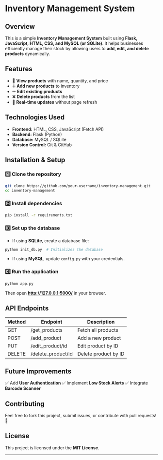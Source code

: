 # Inventory Management System

## Overview
This is a simple **Inventory Management System** built using **Flask, JavaScript, HTML, CSS, and MySQL (or SQLite)**. It helps businesses efficiently manage their stock by allowing users to **add, edit, and delete products** dynamically.

## Features
- 📌 **View products** with name, quantity, and price
- ➕ **Add new products** to inventory
- ✏ **Edit existing products**
- ❌ **Delete products** from the list
- 🔄 **Real-time updates** without page refresh

## Technologies Used
- **Frontend:** HTML, CSS, JavaScript (Fetch API)
- **Backend:** Flask (Python)
- **Database:** MySQL / SQLite
- **Version Control:** Git & GitHub

## Installation & Setup
### 1️⃣ Clone the repository
```sh
git clone https://github.com/your-username/inventory-management.git
cd inventory-management
```

### 2️⃣ Install dependencies
```sh
pip install -r requirements.txt
```

### 3️⃣ Set up the database
- If using **SQLite**, create a database file:
```sh
python init_db.py  # Initializes the database
```
- If using **MySQL**, update `config.py` with your credentials.

### 4️⃣ Run the application
```sh
python app.py
```
Then open **http://127.0.0.1:5000/** in your browser.

## API Endpoints
| Method | Endpoint          | Description           |
|--------|------------------|----------------------|
| GET    | /get_products    | Fetch all products  |
| POST   | /add_product     | Add a new product   |
| PUT    | /edit_product/id | Edit product by ID  |
| DELETE | /delete_product/id | Delete product by ID |

## Future Improvements
✅ Add **User Authentication**
✅ Implement **Low Stock Alerts**
✅ Integrate **Barcode Scanner**

## Contributing
Feel free to fork this project, submit issues, or contribute with pull requests! 🚀

## License
This project is licensed under the **MIT License**.

---



